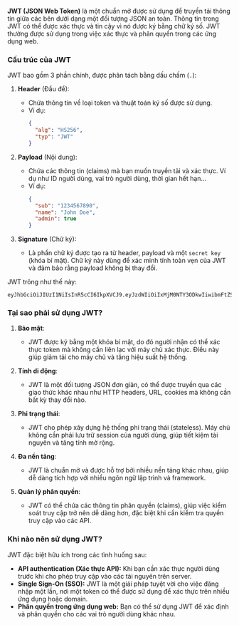 **JWT (JSON Web Token)** là một chuẩn mở được sử dụng để truyền tải thông tin giữa các bên dưới dạng một đối tượng JSON an toàn. Thông tin trong JWT có thể được xác thực và tin cậy vì nó được ký bằng chữ ký số. JWT thường được sử dụng trong việc xác thực và phân quyền trong các ứng dụng web.

### **Cấu trúc của JWT**

JWT bao gồm 3 phần chính, được phân tách bằng dấu chấm (`.`):

1. **Header** (Đầu đề): 
   - Chứa thông tin về loại token và thuật toán ký số được sử dụng.
   - Ví dụ:
     ```json
     {
       "alg": "HS256",
       "typ": "JWT"
     }
     ```

2. **Payload** (Nội dung):
   - Chứa các thông tin (claims) mà bạn muốn truyền tải và xác thực. Ví dụ như ID người dùng, vai trò người dùng, thời gian hết hạn...
   - Ví dụ:
     ```json
     {
       "sub": "1234567890",
       "name": "John Doe",
       "admin": true
     }
     ```

3. **Signature** (Chữ ký):
   - Là phần chữ ký được tạo ra từ header, payload và một `secret key` (khóa bí mật). Chữ ký này dùng để xác minh tính toàn vẹn của JWT và đảm bảo rằng payload không bị thay đổi.

JWT trông như thế này:
```
eyJhbGciOiJIUzI1NiIsInR5cCI6IkpXVCJ9.eyJzdWIiOiIxMjM0NTY3ODkwIiwibmFtZSI6IkpvaG4gRG9lIiwiaWF0IjoxNTE2MjM5MDIyfQ.SflKxwRJSMeKKF2QT4fwpMeJf36POk6yJV_adQssw5c
```

### **Tại sao phải sử dụng JWT?**

1. **Bảo mật**:
   - JWT được ký bằng một khóa bí mật, do đó người nhận có thể xác thực token mà không cần liên lạc với máy chủ xác thực. Điều này giúp giảm tải cho máy chủ và tăng hiệu suất hệ thống.

2. **Tính di động**:
   - JWT là một đối tượng JSON đơn giản, có thể được truyền qua các giao thức khác nhau như HTTP headers, URL, cookies mà không cần bất kỳ thay đổi nào.

3. **Phi trạng thái**:
   - JWT cho phép xây dựng hệ thống phi trạng thái (stateless). Máy chủ không cần phải lưu trữ session của người dùng, giúp tiết kiệm tài nguyên và tăng tính mở rộng.

4. **Đa nền tảng**:
   - JWT là chuẩn mở và được hỗ trợ bởi nhiều nền tảng khác nhau, giúp dễ dàng tích hợp với nhiều ngôn ngữ lập trình và framework.

5. **Quản lý phân quyền**:
   - JWT có thể chứa các thông tin phân quyền (claims), giúp việc kiểm soát truy cập trở nên dễ dàng hơn, đặc biệt khi cần kiểm tra quyền truy cập vào các API.

### **Khi nào nên sử dụng JWT?**

JWT đặc biệt hữu ích trong các tình huống sau:

- **API authentication (Xác thực API):** Khi bạn cần xác thực người dùng trước khi cho phép truy cập vào các tài nguyên trên server.
- **Single Sign-On (SSO):** JWT là một giải pháp tuyệt vời cho việc đăng nhập một lần, nơi một token có thể được sử dụng để xác thực trên nhiều ứng dụng hoặc domain.
- **Phân quyền trong ứng dụng web:** Bạn có thể sử dụng JWT để xác định và phân quyền cho các vai trò người dùng khác nhau.